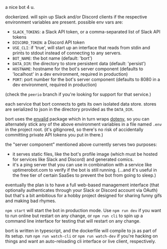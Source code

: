 a nice bot 4 u.

dockerized. will spin up Slack and/or Discord clients if the respective
environment variables are present. possible env vars are:

- `SLACK_TOKENS`: a Slack API token, or a comma-separated list of Slack API
  tokens
- `DISCORD_TOKEN`: a Discord API token
- `USE_CLI`: if 'true', will start up an interface that reads from stdin and
  prints to stdout instead of connecting to any servers.
- `BOT_NAME`: the bot name (default: 'bort')
- `DATA_DIR`: the directory to store persistent data (default: 'persist')
- `HOSTNAME`: hostname for the bot's server component (defaults to 'localhost'
  in a dev environment, required in production)
- `PORT`: port number for the bot's server component (defaults to 8080 in a dev
  environment, required in production)

(check the `peerio` branch if you're looking for support for that service.)

each service that bort connects to gets its own isolated data store. stores are
serialized to json in the directory provided as the `DATA_DIR`.

bort uses the [envalid](https://github.com/af/envalid) package which in turn
wraps [dotenv](https://github.com/motdotla/dotenv), so you can alternately stick
any of the above environment variables in a file named `.env` in the project
root. (it's gitignored, so there's no risk of accidentally committing private
API tokens you put in there.)

the "server component" mentioned above currently serves two purposes:

- it serves static files, like the bot's profile image (which must be hosted for
  services like Slack and Discord) and generated comics.
- it's a ping server that you can use in combination with a service like
  uptimerobot.com to verify if the bot is still running. (...and it's useful in
  the free tier of certain SaaSes to prevent the bot from going to sleep.)

eventually the plan is to have a full web-based management interface (that
optionally authenticates through your Slack or Discord account via OAuth) but
that's a bit ambitious for a hobby project designed for sharing funny gifs and
making bad rhymes.

`npm start` will start the bot in production mode. Use `npm run dev` if you want
to run online but restart on any change, or `npm run cli` to spin up a command
line interface for testing that will restart on any change.

bort is written in typescript, and the dockerfile will compile to js as part of
its setup. run `npm run watch-cli` or `npm run watch-dev` if you're hacking on
things and want an auto-reloading cli interface or live client, respectively.
